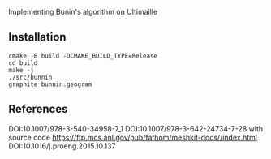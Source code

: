 Implementing Bunin's algorithm on Ultimaille

## Installation
```
cmake -B build -DCMAKE_BUILD_TYPE=Release
cd build
make -j
./src/bunnin
graphite bunnin.geogram
```

## References
DOI:10.1007/978-3-540-34958-7_1
DOI:10.1007/978-3-642-24734-7-28  with source code https://ftp.mcs.anl.gov/pub/fathom/meshkit-docs//index.html
DOI:10.1016/j.proeng.2015.10.137